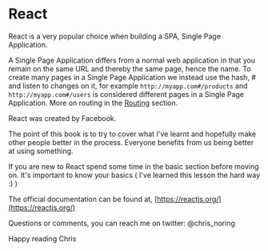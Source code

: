 # React

React is a very popular choice when building a SPA, Single Page Application. 

A Single Page Application differs from a normal web application in that you remain on the same URL and thereby the same page, hence the name. To create many pages in a Single Page Application we instead use the hash, # and listen to changes on it, for example `http://myapp.com#/products` and `http://myapp.com#/users` is considered different pages in a Single Page Application. More on routing in the [Routing](/routing/core-concepts.md) section.

React was created by Facebook. 

The point of this book is to try to cover what I've learnt and hopefully make other people better in the process. Everyone benefits from us being better at using something.

If you are new to React spend some time in the basic section before moving on. It's important to know your basics \( I've learned this lesson the hard way :\) \)

The official documentation can be found at, [https://reactjs.org/](https://reactjs.org/)

Questions or comments, you can reach me on twitter:
@chris_noring



Happy reading
Chris

